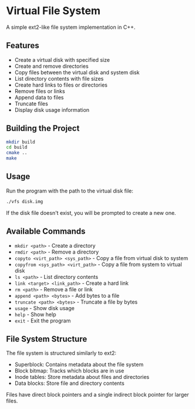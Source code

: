 # Virtual File System

A simple ext2-like file system implementation in C++.

## Features

- Create a virtual disk with specified size
- Create and remove directories
- Copy files between the virtual disk and system disk
- List directory contents with file sizes
- Create hard links to files or directories
- Remove files or links
- Append data to files
- Truncate files
- Display disk usage information

## Building the Project

```bash
mkdir build
cd build
cmake ..
make
```

## Usage

Run the program with the path to the virtual disk file:

```bash
./vfs disk.img
```

If the disk file doesn't exist, you will be prompted to create a new one.

## Available Commands

- `mkdir <path>` - Create a directory
- `rmdir <path>` - Remove a directory
- `copyto <virt_path> <sys_path>` - Copy a file from virtual disk to system
- `copyfrom <sys_path> <virt_path>` - Copy a file from system to virtual disk
- `ls <path>` - List directory contents
- `link <target> <link_path>` - Create a hard link
- `rm <path>` - Remove a file or link
- `append <path> <bytes>` - Add bytes to a file
- `truncate <path> <bytes>` - Truncate a file by bytes
- `usage` - Show disk usage
- `help` - Show help
- `exit` - Exit the program

## File System Structure

The file system is structured similarly to ext2:

- Superblock: Contains metadata about the file system
- Block bitmap: Tracks which blocks are in use
- Inode tables: Store metadata about files and directories
- Data blocks: Store file and directory contents

Files have direct block pointers and a single indirect block pointer for larger files. 